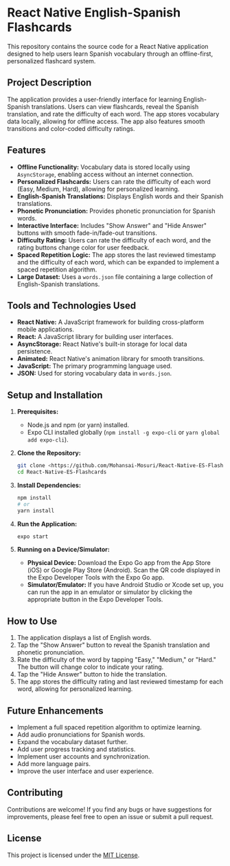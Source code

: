 # React Native English-Spanish Flashcards

This repository contains the source code for a React Native application designed to help users learn Spanish vocabulary through an offline-first, personalized flashcard system.

## Project Description

The application provides a user-friendly interface for learning English-Spanish translations. Users can view flashcards, reveal the Spanish translation, and rate the difficulty of each word. The app stores vocabulary data locally, allowing for offline access. The app also features smooth transitions and color-coded difficulty ratings.

## Features

* **Offline Functionality:** Vocabulary data is stored locally using `AsyncStorage`, enabling access without an internet connection.
* **Personalized Flashcards:** Users can rate the difficulty of each word (Easy, Medium, Hard), allowing for personalized learning.
* **English-Spanish Translations:** Displays English words and their Spanish translations.
* **Phonetic Pronunciation:** Provides phonetic pronunciation for Spanish words.
* **Interactive Interface:** Includes "Show Answer" and "Hide Answer" buttons with smooth fade-in/fade-out transitions.
* **Difficulty Rating:** Users can rate the difficulty of each word, and the rating buttons change color for user feedback.
* **Spaced Repetition Logic:** The app stores the last reviewed timestamp and the difficulty of each word, which can be expanded to implement a spaced repetition algorithm.
* **Large Dataset:** Uses a `words.json` file containing a large collection of English-Spanish translations.

## Tools and Technologies Used

* **React Native:** A JavaScript framework for building cross-platform mobile applications.
* **React:** A JavaScript library for building user interfaces.
* **AsyncStorage:** React Native's built-in storage for local data persistence.
* **Animated:** React Native's animation library for smooth transitions.
* **JavaScript:** The primary programming language used.
* **JSON:** Used for storing vocabulary data in `words.json`.

## Setup and Installation

1.  **Prerequisites:**
    * Node.js and npm (or yarn) installed.
    * Expo CLI installed globally (`npm install -g expo-cli` or `yarn global add expo-cli`).

2.  **Clone the Repository:**
    ```bash
    git clone <https://github.com/Mohansai-Mosuri/React-Native-ES-Flashcards.git>
    cd React-Native-ES-Flashcards
    ```

3.  **Install Dependencies:**
    ```bash
    npm install
    # or
    yarn install
    ```

4.  **Run the Application:**
    ```bash
    expo start
    ```

5.  **Running on a Device/Simulator:**
    * **Physical Device:** Download the Expo Go app from the App Store (iOS) or Google Play Store (Android). Scan the QR code displayed in the Expo Developer Tools with the Expo Go app.
    * **Simulator/Emulator:** If you have Android Studio or Xcode set up, you can run the app in an emulator or simulator by clicking the appropriate button in the Expo Developer Tools.

## How to Use

1.  The application displays a list of English words.
2.  Tap the "Show Answer" button to reveal the Spanish translation and phonetic pronunciation.
3.  Rate the difficulty of the word by tapping "Easy," "Medium," or "Hard." The button will change color to indicate your rating.
4.  Tap the "Hide Answer" button to hide the translation.
5.  The app stores the difficulty rating and last reviewed timestamp for each word, allowing for personalized learning.

## Future Enhancements

* Implement a full spaced repetition algorithm to optimize learning.
* Add audio pronunciations for Spanish words.
* Expand the vocabulary dataset further.
* Add user progress tracking and statistics.
* Implement user accounts and synchronization.
* Add more language pairs.
* Improve the user interface and user experience.

## Contributing

Contributions are welcome! If you find any bugs or have suggestions for improvements, please feel free to open an issue or submit a pull request.

## License

This project is licensed under the [MIT License](LICENSE).
